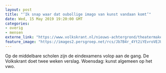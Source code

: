 ```yaml
---
layout: post
title: "‘Ik snap waar dat oubollige imago van kunst vandaan komt’"
date: Wed, 15 May 2019 19:20:00 GMT
categories: 
- overig 
- mensen 
externe_link: "https://www.volkskrant.nl/nieuws-achtergrond/theatermaker-george-tobal-doet-eindexamen-kunst-ik-snap-waar-dat-oubollige-imago-vandaan-komt~b7d4022c/"
feature_image: "https://images2.persgroep.net/rcs/Jb7B4r_4Yt2iYEvroVEJU5TTIa4/diocontent/148438362/_focus/0.50390625/0.41642228739002934/_fill/320/320?appId=93a17a8fd81db0de025c8abd1cca1279&quality=0.85"
---
```


Op de middelbare scholen zijn de eindexamens volop aan de gang. De Volkskrant doet twee weken verslag. Woensdag: kunst algemeen op het vwo.
